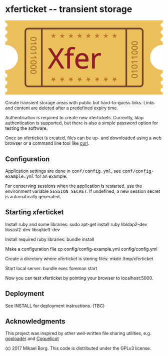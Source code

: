 # xferticket -- transient storage

![](./public/xferticket.svg)

Create transient storage areas with public but hard-to-guess links. Links and
content are deleted after a predefined expiry time.


Authentication is required to create new xfertickets. Currently, ldap
authentication is supported, but there is also a simple password option for
testing the software.


Once an xferticket is created, files can be up- and downloaded using a web
browser or a command line tool like [curl](https://curl.haxx.se/).


## Configuration

Application settings are done in <tt>conf/config.yml</tt>, see
<tt>conf/config-example.yml</tt> for an example.


For conserving sessions when the application is restarted, use the environment
variable <tt>SESSION_SECRET</tt>. If undefined, a new session secret is
automatically generated.


## Starting xferticket

Install ruby and some libraries:
    sudo apt-get install ruby libldap2-dev libsasl2-dev libsqlite3-dev 

Install required ruby libraries:
    bundle install

Make a configuration file
    cp config/config-example.yml config/config.yml

Create a directory where xferticket is storing files:
    mkdir /tmp/xferticket

Start local server:
    bundle exec foreman start

Now you can test xferticket by pointing your browser to localhost:5000.


## Deployment

See INSTALL for deployment instructions. (TBC)

## Acknowledgments

This project was inspired by other well-written file sharing utilities, e.g.
[goploader](https://up.depado.eu/) and [Coquelicot](https://coquelicot.potager.org/)

(c) 2017 Mikael Borg. This code is distributed under the GPLv3 license.

